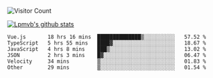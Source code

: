 ![Visitor Count](https://profile-counter.glitch.me/Lpmvb/count.svg)

[![Lpmvb's github stats](https://github-readme-stats.vercel.app/api?username=lpmvb&show_icons=true&title_color=fff&icon_color=79ff97&text_color=9f9f9f&bg_color=151515)](https://github.com/anuraghazra/github-readme-stats)

<!--
Here are some ideas to get you started:

- 🔭 I’m currently working on ...
- 🌱 I’m currently learning ...
- 👯 I’m looking to collaborate on ...
- 🤔 I’m looking for help with ...
- 💬 Ask me about ...
- 📫 How to reach me: ...
- 😄 Pronouns: ...
- ⚡ Fun fact: ...
-->

<!--START_SECTION:waka-->

```text
Vue.js       18 hrs 16 mins  ██████████████▒░░░░░░░░░░   57.52 %
TypeScript   5 hrs 55 mins   ████▓░░░░░░░░░░░░░░░░░░░░   18.67 %
JavaScript   4 hrs 8 mins    ███▒░░░░░░░░░░░░░░░░░░░░░   13.02 %
JSON         2 hrs 3 mins    █▓░░░░░░░░░░░░░░░░░░░░░░░   06.47 %
Velocity     34 mins         ▒░░░░░░░░░░░░░░░░░░░░░░░░   01.83 %
Other        29 mins         ▒░░░░░░░░░░░░░░░░░░░░░░░░   01.54 %
```

<!--END_SECTION:waka-->
